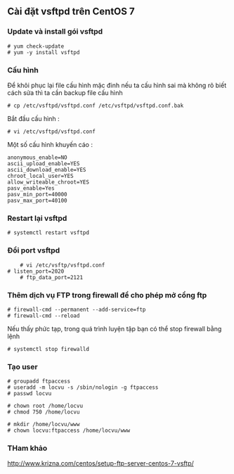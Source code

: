 ## Cài đặt vsftpd trên CentOS 7

### Update và install gói vsftpd 

	# yum check-update
	# yum -y install vsftpd

### Cấu hình

Để khôi phục lại file cấu hình mặc đinh nếu ta cấu hình sai mà không rõ biết cách sửa thì ta cần backup file cấu hình

	# cp /etc/vsftpd/vsftpd.conf /etc/vsftpd/vsftpd.conf.bak
	
Bắt đầu cấu hình :

	# vi /etc/vsftpd/vsftpd.conf
	
Một số cấu hình khuyến cáo :

	anonymous_enable=NO 
	ascii_upload_enable=YES
	ascii_download_enable=YES
	chroot_local_user=YES
	allow_writeable_chroot=YES
	pasv_enable=Yes
	pasv_min_port=40000
	pasv_max_port=40100
	
### Restart lại vsftpd

	# systemctl restart vsftpd
	
### Đổi port vsftpd

        # vi /etc/vsftp/vsftpd.conf
	# listen_port=2020
        # ftp_data_port=2121

### Thêm dịch vụ FTP trong firewall để cho phép mở cổng ftp 

	# firewall-cmd --permanent --add-service=ftp
	# firewall-cmd --reload
	
Nếu thấy phức tạp, trong quá trình luyện tập bạn có thể stop firewall bằng lệnh 

	# systemctl stop firewalld
	
### Tạo user 

	# groupadd ftpaccess
	# useradd -m locvu -s /sbin/nologin -g ftpaccess
	# passwd locvu
	
	# chown root /home/locvu
	# chmod 750 /home/locvu
	
	# mkdir /home/locvu/www
	# chown locvu:ftpaccess /home/locvu/www

	
	
### THam khảo 

http://www.krizna.com/centos/setup-ftp-server-centos-7-vsftp/

